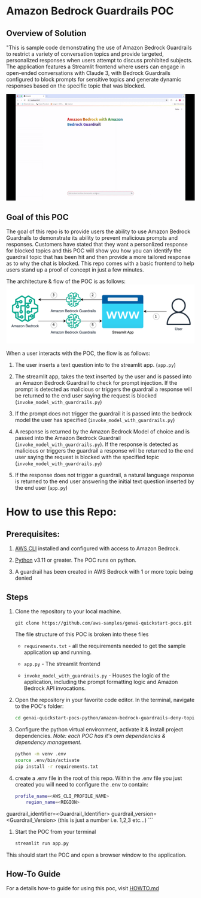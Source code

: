 # Amazon Bedrock Guardrails POC

## Overview of Solution

"This is sample code demonstrating the use of Amazon Bedrock Guardrails to restrict a variety of conversation topics and provide targeted, personalized responses when users attempt to discuss prohibited subjects. The application features a Streamlit frontend where users can engage in open-ended conversations with Claude 3, with Bedrock Guardrails configured to block prompts for sensitive topics and generate dynamic responses based on the specific topic that was blocked.

![A gif of a screen recording show casing the Amazon Bedrock Guardrails POC functionality](images/demo.gif)


## Goal of this POC
The goal of this repo is to provide users the ability to use Amazon Bedrock Guardrails to demonstrate its ability to prevent malicious prompts and responses. Customers have stated that they want a personlized response for blocked topics and this POC will show you how you can identify the guardrail topic that has been hit and then provide a more tailored response as to why the chat is blocked.
This repo comes with a basic frontend to help users stand up a proof of concept in just a few minutes.

The architecture & flow of the POC is as follows:
![POC Architecture & Flow](images/architecture.png 'POC Architecture')


When a user interacts with the POC, the flow is as follows:

1. The user inserts a text question into to the streamlit app. (`app.py`)

1. The streamlit app, takes the text inserted by the user and is passed into an Amazon Bedrock Guardrail to check for prompt injection. If the prompt is detected as malicious or triggers the guardrail a response will be returned to the end user saying the request is blocked (`invoke_model_with_guardrails.py`)

1. If the prompt does not trigger the guardrail it is passed into the bedrock model the user has specified (`invoke_model_with_guardrails.py`)

1. A response is returned by the Amazon Bedrock Model of choice and is passed into the Amazon Bedrock Guardrail (`invoke_model_with_guardrails.py`). If the response is detected as malicious or triggers the guardrail a response will be returned to the end user saying the request is blocked with the specified topic (`invoke_model_with_guardrails.py`)

1. If the response does not trigger a guardrail, a natural language response is returned to the end user answering the initial text question inserted by the end user (`app.py`)




# How to use this Repo:

## Prerequisites:

1. [AWS CLI](https://docs.aws.amazon.com/cli/latest/userguide/getting-started-install.html) installed and configured with access to Amazon Bedrock.

2. [Python](https://www.python.org/downloads/) v3.11 or greater. The POC runs on python. 

3. A guardrail has been created in AWS Bedrock with 1 or more topic being denied



## Steps
1. Clone the repository to your local machine.

    ```
    git clone https://github.com/aws-samples/genai-quickstart-pocs.git
    ```
    
    The file structure of this POC is broken into these files
    
    * `requirements.txt` - all the requirements needed to get the sample application up and running.
    * `app.py` - The streamlit frontend
    
    
    * `invoke_model_with_guardrails.py` - Houses the logic of the application, including the prompt formatting logic and Amazon Bedrock API invocations.
    
    

1. Open the repository in your favorite code editor. In the terminal, navigate to the POC's folder:
    ```zsh
    cd genai-quickstart-pocs-python/amazon-bedrock-guardrails-deny-topics-poc
    ```

1. Configure the python virtual environment, activate it & install project dependencies. *Note: each POC has it's own dependencies & dependency management.*
    ```zsh
    python -m venv .env
    source .env/bin/activate
    pip install -r requirements.txt
    ```

1. create a .env file in the root of this repo. Within the .env file you just created you will need to configure the .env to contain:

    ```zsh
    profile_name=<AWS_CLI_PROFILE_NAME>
        region_name=<REGION>
guardrail_identifier=<Guardrail_Identifier>
guardrail_version=<Guardrail_Version> (this is just a number i.e. 1,2,3 etc...)
    ```


1. Start the POC from your terminal
    ```zsh
    streamlit run app.py
    ```
This should start the POC and open a browser window to the application. 

## How-To Guide
For a details how-to guide for using this poc, visit [HOWTO.md](HOWTO.md)

